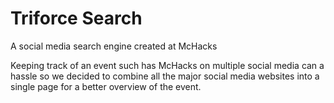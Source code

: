 # Triforce Search

A social media search engine created at McHacks

Keeping track of an event such has McHacks on multiple social media can a hassle so we decided to combine all the major social media websites into a single page for a better overview of the event. 
